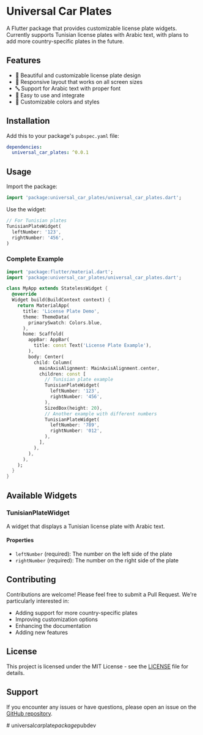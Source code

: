 # Universal Car Plates

A Flutter package that provides customizable license plate widgets. Currently supports Tunisian license plates with Arabic text, with plans to add more country-specific plates in the future.

## Features

- 🎨 Beautiful and customizable license plate design
- 📱 Responsive layout that works on all screen sizes
- 🔤 Support for Arabic text with proper font
- 🎯 Easy to use and integrate
- 🎨 Customizable colors and styles

## Installation

Add this to your package's `pubspec.yaml` file:

```yaml
dependencies:
  universal_car_plates: ^0.0.1
```

## Usage

Import the package:

```dart
import 'package:universal_car_plates/universal_car_plates.dart';
```

Use the widget:

```dart
// For Tunisian plates
TunisianPlateWidget(
  leftNumber: '123',
  rightNumber: '456',
)
```

### Complete Example

```dart
import 'package:flutter/material.dart';
import 'package:universal_car_plates/universal_car_plates.dart';

class MyApp extends StatelessWidget {
  @override
  Widget build(BuildContext context) {
    return MaterialApp(
      title: 'License Plate Demo',
      theme: ThemeData(
        primarySwatch: Colors.blue,
      ),
      home: Scaffold(
        appBar: AppBar(
          title: const Text('License Plate Example'),
        ),
        body: Center(
          child: Column(
            mainAxisAlignment: MainAxisAlignment.center,
            children: const [
              // Tunisian plate example
              TunisianPlateWidget(
                leftNumber: '123',
                rightNumber: '456',
              ),
              SizedBox(height: 20),
              // Another example with different numbers
              TunisianPlateWidget(
                leftNumber: '789',
                rightNumber: '012',
              ),
            ],
          ),
        ),
      ),
    );
  }
}
```

## Available Widgets

### TunisianPlateWidget
A widget that displays a Tunisian license plate with Arabic text.

#### Properties
- `leftNumber` (required): The number on the left side of the plate
- `rightNumber` (required): The number on the right side of the plate

## Contributing

Contributions are welcome! Please feel free to submit a Pull Request. We're particularly interested in:
- Adding support for more country-specific plates
- Improving customization options
- Enhancing the documentation
- Adding new features

## License

This project is licensed under the MIT License - see the [LICENSE](LICENSE) file for details.

## Support

If you encounter any issues or have questions, please open an issue on the [GitHub repository](https://github.com/malekrmadi/universal_car_plate_package_pubdev).



#   u n i v e r s a l _ c a r _ p l a t e _ p a c k a g e _ p u b d e v 
 
 